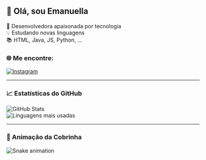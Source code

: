 ## 👋 Olá, sou Emanuella  

🚀 Desenvolvedora apaixonada por tecnologia  
💡 Estudando novas linguagens  
📚 HTML, Java, JS, Python, ...

### 🌐 Me encontre:
[![Instagram](https://img.shields.io/badge/-Instagram-purple?style=flat&logo=instagram&logoColor=white)](https://www.instagram.com/hzmanux/)  

---

### 📈 Estatísticas do GitHub  
![GitHub Stats](https://github-readme-stats.vercel.app/api?username=emanuella7&show_icons=true&theme=dracula)  
![Linguagens mais usadas](https://github-readme-stats.vercel.app/api/top-langs/?username=emanuella7&layout=compact&theme=dracula)  

---

### 🐍 Animação da Cobrinha  
![Snake animation](https://github.com/emanuella7/emanuella7/blob/output/snake2.svg)
